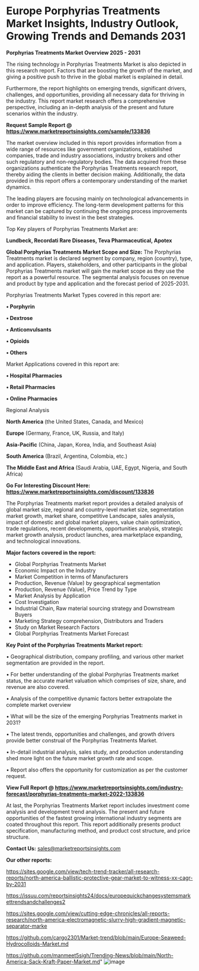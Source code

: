 # Europe Porphyrias Treatments Market Insights, Industry Outlook, Growing Trends and Demands 2031

<Strong> Porphyrias Treatments Market Overview 2025 - 2031</strong>

The rising technology in Porphyrias Treatments Market is also depicted in this research report. Factors that are boosting the growth of the market, and giving a positive push to thrive in the global market is explained in detail.

Furthermore, the report highlights on emerging trends, significant drivers, challenges, and opportunities, providing all necessary data for thriving in the industry. This report market research offers a comprehensive perspective, including an in-depth analysis of the present and future scenarios within the industry.

<strong>Request Sample Report @ <a href=https://www.marketreportsinsights.com/sample/133836>https://www.marketreportsinsights.com/sample/133836</a></strong>

The market overview included in this report provides information from a wide range of resources like government organizations, established companies, trade and industry associations, industry brokers and other such regulatory and non-regulatory bodies. The data acquired from these organizations authenticate the Porphyrias Treatments research report, thereby aiding the clients in better decision making. Additionally, the data provided in this report offers a contemporary understanding of the market dynamics.

The leading players are focusing mainly on technological advancements in order to improve efficiency. The long-term development patterns for this market can be captured by continuing the ongoing process improvements and financial stability to invest in the best strategies.

Top Key players of Porphyrias Treatments Market are:

<strong>Lundbeck, Recordati Rare Diseases, Teva Pharmaceutical, Apotex</strong>

<strong><b>Global Porphyrias Treatments Market Scope and Size:</b></strong>
The Porphyrias Treatments market is declared segment by company, region (country), type, and application. Players, stakeholders, and other participants in the global Porphyrias Treatments market will gain the market scope as they use the report as a powerful resource. The segmental analysis focuses on revenue and product by type and application and the forecast period of 2025-2031.

Porphyrias Treatments Market Types covered in this report are:

<strong>• Porphyrin

• Dextrose

• Anticonvulsants

• Opioids

• Others</strong>

Market Applications covered in this report are:

<strong>• Hospital Pharmacies

• Retail Pharmacies

• Online Pharmacies</strong> 

Regional Analysis

<strong>North America</strong> (the United States, Canada, and Mexico)

<strong>Europe</strong> (Germany, France, UK, Russia, and Italy)

<strong>Asia-Pacific</strong> (China, Japan, Korea, India, and Southeast Asia)

<strong>South America</strong> (Brazil, Argentina, Colombia, etc.)

<strong>The Middle East and Africa</strong> (Saudi Arabia, UAE, Egypt, Nigeria, and South Africa)

<strong>Go For Interesting Discount Here: <a href=https://www.marketreportsinsights.com/discount/133836>https://www.marketreportsinsights.com/discount/133836</a></strong>

The Porphyrias Treatments market report provides a detailed analysis of global market size, regional and country-level market size, segmentation market growth, market share, competitive Landscape, sales analysis, impact of domestic and global market players, value chain optimization, trade regulations, recent developments, opportunities analysis, strategic market growth analysis, product launches, area marketplace expanding, and technological innovations.

<strong><b>Major factors covered in the report:</b></strong>
<ul>
  <li>Global Porphyrias Treatments Market </li>
  <li>Economic Impact on the Industry</li>
  <li>Market Competition in terms of Manufacturers</li>
  <li>Production, Revenue (Value) by geographical segmentation</li>
  <li>Production, Revenue (Value), Price Trend by Type</li>
  <li>Market Analysis by Application</li>
  <li>Cost Investigation</li>
  <li>Industrial Chain, Raw material sourcing strategy and Downstream Buyers</li>
  <li>Marketing Strategy comprehension, Distributors and Traders</li>
  <li>Study on Market Research Factors</li>
  <li>Global Porphyrias Treatments Market Forecast</li>
</ul>

<strong><b>Key Point of the Porphyrias Treatments Market report:</b></strong>

• Geographical distribution, company profiling, and various other market segmentation are provided in the report.

• For better understanding of the global Porphyrias Treatments market status, the accurate market valuation which comprises of size, share, and revenue are also covered.

• Analysis of the competitive dynamic factors better extrapolate the complete market overview

• What will be the size of the emerging Porphyrias Treatments market in 2031?

• The latest trends, opportunities and challenges, and growth drivers provide better construal of the Porphyrias Treatments Market.

• In-detail industrial analysis, sales study, and production understanding shed more light on the future market growth rate and scope.

• Report also offers the opportunity for customization as per the customer request.

<strong><b>View Full Report @ <a href=https://www.marketreportsinsights.com/industry-forecast/porphyrias-treatments-market-2022-133836>https://www.marketreportsinsights.com/industry-forecast/porphyrias-treatments-market-2022-133836</a></b></strong>


At last, the Porphyrias Treatments Market report includes investment come analysis and development trend analysis. The present and future opportunities of the fastest growing international industry segments are coated throughout this report. This report additionally presents product specification, manufacturing method, and product cost structure, and price structure.

<strong>Contact Us:</strong>
sales@marketreportsinsights.com

<strong>Our other reports:</strong>

<a href=https://sites.google.com/view/tech-trend-tracker/all-research-reports/north-america-ballistic-protective-gear-market-to-witness-xx-cagr-by-2031>https://sites.google.com/view/tech-trend-tracker/all-research-reports/north-america-ballistic-protective-gear-market-to-witness-xx-cagr-by-2031</a>

<a href=https://issuu.com/reportsinsights24/docs/europequickchangesystemsmarkettrendsandchallenges2>https://issuu.com/reportsinsights24/docs/europequickchangesystemsmarkettrendsandchallenges2</a>

<a href=https://sites.google.com/view/cutting-edge-chronicles/all-reports-research/north-america-electromagnetic-slurry-high-gradient-magnetic-separator-marke>https://sites.google.com/view/cutting-edge-chronicles/all-reports-research/north-america-electromagnetic-slurry-high-gradient-magnetic-separator-marke</a>

<a href=https://github.com/cargo2301/Market-trend/blob/main/Europe-Seaweed-Hydrocolloids-Market.md>https://github.com/cargo2301/Market-trend/blob/main/Europe-Seaweed-Hydrocolloids-Market.md</a>

<a href=https://github.com/manmeet5sigh/Trending-News/blob/main/North-America-Sack-Kraft-Paper-Market.md>https://github.com/manmeet5sigh/Trending-News/blob/main/North-America-Sack-Kraft-Paper-Market.md</a>"
![image](https://github.com/user-attachments/assets/5ca5fc92-8453-46e9-a8c7-a92489f37e71)
